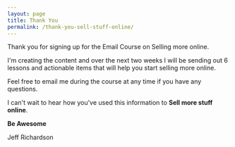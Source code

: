 ```yaml
---
layout: page
title: Thank You
permalink: /thank-you-sell-stuff-online/
---
```


Thank you for signing up for the Email Course on Selling more online.

I'm creating the content and over the next two weeks I will be sending
out 6 lessons and actionable items that will help you start
selling more online.

Feel free to email me during the course at any time if you have any
questions. 

I can't wait to hear how you've used this information to **Sell more
stuff online**.

**Be Awesome**

Jeff Richardson


